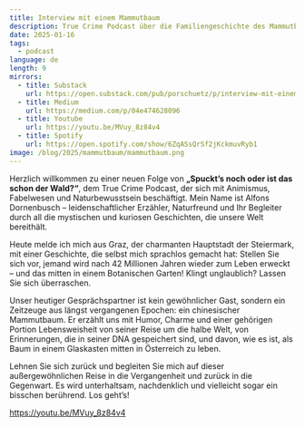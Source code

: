 ```yaml
---
title: Interview mit einem Mammutbaum
description: True Crime Podcast über die Familiengeschichte des Mammutbaums im Grazer Botanischen Garten mit Alfons Dornenbusch.
date: 2025-01-16
tags:
  - podcast
language: de
length: 9
mirrors:
  - title: Substack
    url: https://open.substack.com/pub/porschuetz/p/interview-mit-einem-mammutbaum?r=504kj1&utm_campaign=post&utm_medium=web&showWelcomeOnShare=true
  - title: Medium
    url: https://medium.com/p/04e474628096
  - title: Youtube
    url: https://youtu.be/MVuy_8z84v4
  - title: Spotify
    url: https://open.spotify.com/show/6ZqASsQrSf2jKckmuvRyb1
image: /blog/2025/mammutbaum/mammutbaum.png
---
```

Herzlich willkommen zu einer neuen Folge von **„Spuckt’s noch oder ist das schon der Wald?“**, dem True Crime Podcast, der sich mit Animismus, Fabelwesen und Naturbewusstsein beschäftigt. Mein Name ist Alfons Dornenbusch – leidenschaftlicher Erzähler, Naturfreund und Ihr Begleiter durch all die mystischen und kuriosen Geschichten, die unsere Welt bereithält. 

Heute melde ich mich aus Graz, der charmanten Hauptstadt der Steiermark, mit einer Geschichte, die selbst mich sprachlos gemacht hat: Stellen Sie sich vor, jemand wird nach 42 Millionen Jahren wieder zum Leben erweckt – und das mitten in einem Botanischen Garten! Klingt unglaublich? Lassen Sie sich überraschen.

Unser heutiger Gesprächspartner ist kein gewöhnlicher Gast, sondern ein Zeitzeuge aus längst vergangenen Epochen: ein chinesischer Mammutbaum. Er erzählt uns mit Humor, Charme und einer gehörigen Portion Lebensweisheit von seiner Reise um die halbe Welt, von Erinnerungen, die in seiner DNA gespeichert sind, und davon, wie es ist, als Baum in einem Glaskasten mitten in Österreich zu leben.

Lehnen Sie sich zurück und begleiten Sie mich auf dieser außergewöhnlichen Reise in die Vergangenheit und zurück in die Gegenwart. Es wird unterhaltsam, nachdenklich und vielleicht sogar ein bisschen berührend. Los geht’s!

https://youtu.be/MVuy_8z84v4 